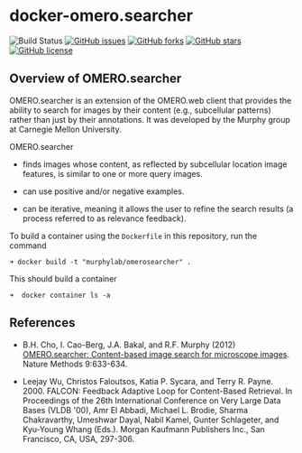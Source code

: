 # docker-omero.searcher

![Build Status](https://travis-ci.org/icaoberg/docker-omero.searcher.svg?branch=master)
[![GitHub issues](https://img.shields.io/github/issues/icaoberg/docker-omero.searcher.svg)](https://github.com/icaoberg/docker-omero.searcher/issues)
[![GitHub forks](https://img.shields.io/github/forks/icaoberg/docker-omero.searcher.svg)](https://github.com/icaoberg/docker-omero.searcher/network)
[![GitHub stars](https://img.shields.io/github/stars/icaoberg/docker-omero.searcher.svg)](https://github.com/icaoberg/docker-omero.searcher/stargazers)
[![GitHub license](https://img.shields.io/badge/license-GPLv3-blue.svg)](https://raw.githubusercontent.com/icaoberg/docker-omero.searcher/master/LICENSE)

## Overview of OMERO.searcher

OMERO.searcher is an extension of the OMERO.web client that provides the ability to search for images by their content (e.g., subcellular patterns) rather than just by their annotations. It was developed by the Murphy group at Carnegie Mellon University.

OMERO.searcher

* finds images whose content, as reflected by subcellular location image features, is similar to one or more query images.

* can use positive and/or negative examples.

* can be iterative, meaning it allows the user to refine the search results (a process referred to as relevance feedback).



To build a container using the `Dockerfile` in this repository, run the command

```
➜ docker build -t "murphylab/omerosearcher" .
```

This should build a container

```
➜  docker container ls -a
```

## References

* B.H. Cho, I. Cao-Berg, J.A. Bakal, and R.F. Murphy (2012) [OMERO.searcher: Content-based image search for microscope images](https://www.nature.com/articles/nmeth.2086). Nature Methods 9:633-634.

* Leejay Wu, Christos Faloutsos, Katia P. Sycara, and Terry R. Payne. 2000. FALCON: Feedback Adaptive Loop for Content-Based Retrieval. In Proceedings of the 26th International Conference on Very Large Data Bases (VLDB '00), Amr El Abbadi, Michael L. Brodie, Sharma Chakravarthy, Umeshwar Dayal, Nabil Kamel, Gunter Schlageter, and Kyu-Young Whang (Eds.). Morgan Kaufmann Publishers Inc., San Francisco, CA, USA, 297-306.
